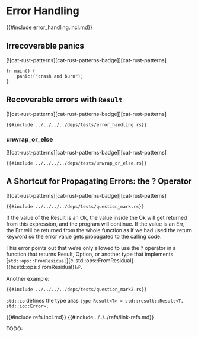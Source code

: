 # Error Handling

{{#include error_handling.incl.md}}

## Irrecoverable panics

[![cat-rust-patterns][cat-rust-patterns-badge]][cat-rust-patterns]

```rust,editable,should_panic
fn main() {
    panic!("crash and burn");
}
```

## Recoverable errors with `Result`

[![cat-rust-patterns][cat-rust-patterns-badge]][cat-rust-patterns]

```rust,editable,should_panic
{{#include ../../../../deps/tests/error_handling.rs}}
```

### unwrap_or_else

[![cat-rust-patterns][cat-rust-patterns-badge]][cat-rust-patterns]

```rust,editable
{{#include ../../../../deps/tests/unwrap_or_else.rs}}
```

## A Shortcut for Propagating Errors: the ? Operator

[![cat-rust-patterns][cat-rust-patterns-badge]][cat-rust-patterns]

```rust,editable
{{#include ../../../../deps/tests/question_mark.rs}}
```

If the value of the Result is an Ok, the value inside the Ok will get returned from this expression, and the program will continue. If the value is an Err, the Err will be returned from the whole function as if we had used the return keyword so the error value gets propagated to the calling code.

This error points out that we’re only allowed to use the `?` operator in a function that returns Result, Option, or another type that implements [`std::ops::FromResidual`][c-std::ops::FromResidual]{{hi:std::ops::FromResidual}}⮳.

Another example:

```rust,editable
{{#include ../../../../deps/tests/question_mark2.rs}}
```

`std::io` defines the type alias `type Result<T> = std::result::Result<T, std::io::Error>;`

{{#include refs.incl.md}}
{{#include ../../../refs/link-refs.md}}
<div class="hidden">
TODO:
</div>
